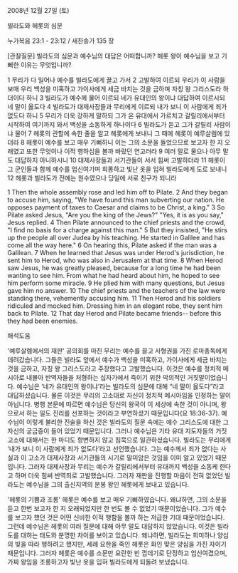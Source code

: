 2008년 12월 27일 (토)

빌라도와 헤롯의 심문



누가복음 23:1 - 23:12 / 새찬송가 135 장


[관찰질문]
빌라도의 심문과 예수님의 대답은 어떠합니까? 
헤롯 왕이 예수님을 보고 기뻐한 이유는 무엇입니까?  

1 무리가 다 일어나 예수를 빌라도에게 끌고 가서 
2 고발하여 이르되 우리가 이 사람을 보매 우리 백성을 미혹하고 가이사에게 세금 바치는 것을 금하며 자칭 왕 그리스도라 하더이다 하니 
3 빌라도가 예수께 물어 이르되 네가 유대인의 왕이냐 대답하여 이르시되 네 말이 옳도다
4 빌라도가 대제사장들과 무리에게 이르되 내가 보니 이 사람에게 죄가 없도다 하니 
5 무리가 더욱 강하게 말하되 그가 온 유대에서 가르치고 갈릴리에서부터 시작하여 여기까지 와서 백성을 소동하게 하나이다
6 빌라도가 듣고 그가 갈릴리 사람이냐 물어 
7 헤롯의 관할에 속한 줄을 알고 헤롯에게 보내니 그 때에 헤롯이 예루살렘에 있더라 
8 헤롯이 예수를 보고 매우 기뻐하니 이는 그의 소문을 들었으므로 보고자 한 지 오래였고 또한 무엇이나 이적 행하심을 볼까 바랐던 연고러라 
9 여러 말로 물으나 아무 말도 대답하지 아니하시니
10 대제사장들과 서기관들이 서서 힘써 고발하더라 
11 헤롯이 그 군인들과 함께 예수를 업신여기며 희롱하고 빛난 옷을 입혀 빌라도에게 도로 보내니 
12 헤롯과 빌라도가 전에는 원수였으나 당일에 서로 친구가 되니라 

1 Then the whole assembly rose and led him off to Pilate. 
2 And they began to accuse him, saying, "We have found this man subverting our nation. He opposes payment of taxes to Caesar and claims to be Christ, a king." 
3 So Pilate asked Jesus, "Are you the king of the Jews?" "Yes, it is as you say," Jesus replied.
4 Then Pilate announced to the chief priests and the crowd, "I find no basis for a charge against this man." 
5 But they insisted, "He stirs up the people all over Judea by his teaching. He started in Galilee and has come all the way here." 
6 On hearing this, Pilate asked if the man was a Galilean.
7 When he learned that Jesus was under Herod's jurisdiction, he sent him to Herod, who was also in Jerusalem at that time. 
8 When Herod saw Jesus, he was greatly pleased, because for a long time he had been wanting to see him. From what he had heard about him, he hoped to see him perform some miracle. 
9 He plied him with many questions, but Jesus gave him no answer. 
10 The chief priests and the teachers of the law were standing there, vehemently accusing him. 
11 Then Herod and his soldiers ridiculed and mocked him. Dressing him in an elegant robe, they sent him back to Pilate. 
12 That day Herod and Pilate became friends-- before this they had been enemies.

해석도움





'예루살렘에서의 재판'
 공의회를 마친 무리는 예수를 끌고 사형권을 가진 로마총독에게 데려갔습니다. 그들은 빌라도 앞에서 예수가 백성을 미혹하고, 가이사에게 세금 바치는 것을 금하고, 자칭 왕 그리스도라고 주장했다고 고발했습니다. 이것은 예수를 정치적 메시아로 내몰아 반역자들을 처형하는 십자가에서 죽이기 위한 악의적인 거짓말이었습니다. 예수님은 ‘네가 유대인의 왕이냐’라는 빌라도의 심문에 대해 “네 말이 옳도다”라고 대답하셨습니다. 물론 이것은 무리의 고소대로 자신이 정치적 메시아임을 인정하는 말이 아닙니다. 병행 본문에 따르면 예수님은 당신의 왕국이 이 세상에 속한 것이 아니며, 왕으로서 하는 일도 진리를 선포하는 것이라고 부연하셨기 때문입니다(요 18:36-37). 예수님이 이렇게 불리한 진술을 하신 것은 빌라도의 질문 속에는 예수 그리스도에 대한 그 자신의 궁금증이 들어 있었기 때문입니다. 그러나 예수님은 기타 유대 지도자들의 거짓 고소에 대해서는 한 마디도 항변하지 않고 침묵으로 일관하셨습니다. 빌라도는 무리에게 ‘내가 보니 이 사람에게 죄가 없도다’라고 선언했습니다. 그는 예수께서 죄가 없다는 사실과 이 고소가 대제사장과 서기관들의 시기로 말미암은 것임을 이미 알고 있었기 때문입니다. 그러자 대제사장과 무리는 예수가 갈릴리에서부터 유대까지 백성을 소동케 한다고 하며 더욱 힘써 반역죄로 고발했습니다. 그러자 재판을 진행할 마음이 전혀 없었던 빌라도는 예수님을 그의 출신지역의 분봉 왕인 헤롯에게 보내고 있습니다.    

'헤롯의 기쁨과 조롱'
 헤롯은 예수를 보고 매우 기뻐하였습니다. 왜냐하면, 그의 소문을 듣고 한번 보고자 한 지 오래되었지만 한 번도 볼 수 없었기 때문이었습니다. 그가 예수를 보고자 했던 것은 어떤 신비한 이적 행함을 볼까 하는 저급한 기대 때문이었습니다. 그런데 예수님은 헤롯의 여러 질문에 대해 아무 말도 대답하지 않았습니다. 이것은 빌라도를 대하는 태도와 분명한 차이를 보이고 있습니다. 왜냐하면, 빌라도는 희미하나 양심의 빛을 따라 행하려고 했지만, 세례 요한을 죽인 헤롯은 화인 맞은 양심을 가진 자이기 때문입니다. 그러자 헤롯은 예수를 소문만 요란한 빈 껍데기로 단정하고 업신여겼으며, 가짜 왕임을 조롱하고자 빛난 옷을 입혀 빌라도에게 되돌려 보냈습니다.
